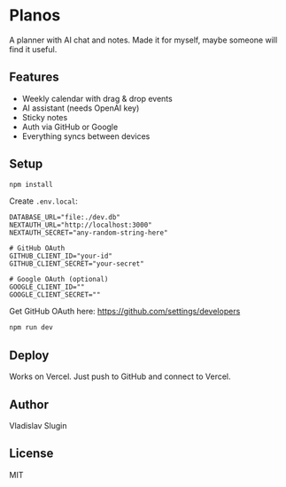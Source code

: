 # Planos

A planner with AI chat and notes. Made it for myself, maybe someone will find it useful.

## Features

- Weekly calendar with drag & drop events
- AI assistant (needs OpenAI key)
- Sticky notes
- Auth via GitHub or Google
- Everything syncs between devices

## Setup

```bash
npm install
```

Create `.env.local`:

```env
DATABASE_URL="file:./dev.db"
NEXTAUTH_URL="http://localhost:3000"
NEXTAUTH_SECRET="any-random-string-here"

# GitHub OAuth
GITHUB_CLIENT_ID="your-id"
GITHUB_CLIENT_SECRET="your-secret"

# Google OAuth (optional)
GOOGLE_CLIENT_ID=""
GOOGLE_CLIENT_SECRET=""
```

Get GitHub OAuth here: https://github.com/settings/developers

```bash
npm run dev
```

## Deploy

Works on Vercel. Just push to GitHub and connect to Vercel.

## Author

Vladislav Slugin

## License

MIT
